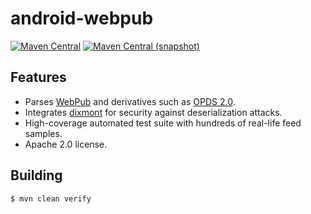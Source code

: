 android-webpub
==

[![Maven Central](https://img.shields.io/maven-central/v/org.thepalaceproject.webpub/org.thepalaceproject.webpub.svg?style=flat-square)](http://search.maven.org/#search%7Cga%7C1%7Cg%3A%22org.thepalaceproject.webpub%22)
[![Maven Central (snapshot)](https://img.shields.io/maven-metadata/v?metadataUrl=https%3A%2F%2Fcentral.sonatype.com%2Frepository%2Fmaven-snapshots%2Forg%2Fthepalaceproject%2Fwebpub%2Forg.thepalaceproject.webpub%2Fmaven-metadata.xml&style=flat-square)](https://central.sonatype.com/repository/maven-snapshots/org/thepalaceproject/webpub/)

## Features

* Parses [WebPub](https://github.com/readium/webpub-manifest) and derivatives such as [OPDS 2.0](https://drafts.opds.io/opds-2.0.html).
* Integrates [dixmont](https://github.com/io7m-com/dixmont) for security against deserialization attacks.
* High-coverage automated test suite with hundreds of real-life feed samples.
* Apache 2.0 license.

## Building

```
$ mvn clean verify
```
